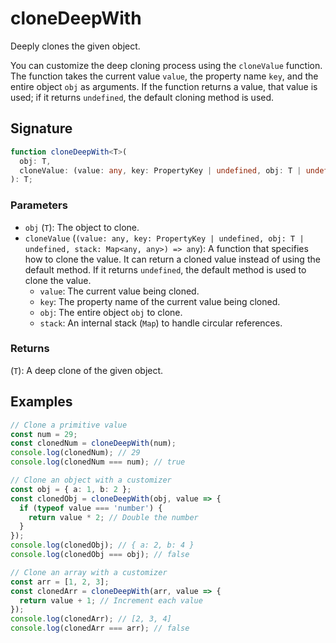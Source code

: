 # cloneDeepWith

Deeply clones the given object.

You can customize the deep cloning process using the `cloneValue` function. The function takes the current value `value`, the property name `key`, and the entire object `obj` as arguments. If the function returns a value, that value is used; if it returns `undefined`, the default cloning method is used.

## Signature

```typescript
function cloneDeepWith<T>(
  obj: T,
  cloneValue: (value: any, key: PropertyKey | undefined, obj: T | undefined, stack: Map<any, any>) => any
): T;
```

### Parameters

- `obj` (`T`): The object to clone.
- `cloneValue` (`(value: any, key: PropertyKey | undefined, obj: T | undefined, stack: Map<any, any>) => any`): A function that specifies how to clone the value. It can return a cloned value instead of using the default method. If it returns `undefined`, the default method is used to clone the value.
  - `value`: The current value being cloned.
  - `key`: The property name of the current value being cloned.
  - `obj`: The entire object `obj` to clone.
  - `stack`: An internal stack (`Map`) to handle circular references.

### Returns

(`T`): A deep clone of the given object.

## Examples

```typescript
// Clone a primitive value
const num = 29;
const clonedNum = cloneDeepWith(num);
console.log(clonedNum); // 29
console.log(clonedNum === num); // true

// Clone an object with a customizer
const obj = { a: 1, b: 2 };
const clonedObj = cloneDeepWith(obj, value => {
  if (typeof value === 'number') {
    return value * 2; // Double the number
  }
});
console.log(clonedObj); // { a: 2, b: 4 }
console.log(clonedObj === obj); // false

// Clone an array with a customizer
const arr = [1, 2, 3];
const clonedArr = cloneDeepWith(arr, value => {
  return value + 1; // Increment each value
});
console.log(clonedArr); // [2, 3, 4]
console.log(clonedArr === arr); // false
```
